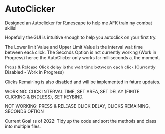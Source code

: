 # AutoClicker

Designed an Autoclicker for Runescape to help me AFK train my combat skills!

Hopefully the GUI is intuitive enough to help you autoclick on your first try.

The Lower limit Value and Upper Limit Value is the interval wait time between each click. The Seconds Option is not currently working (Work in Progress) hence the AutoClicker only works for milliseconds at the moment.

Press & Release Click delay is the wait time between each click (Currently Disabled - Work in Progress)

Clicks Remaining is also disabled and will be implemented in future updates.

WORKING: CLICK INTERVAL TIME, SET AREA, SET DELAY (FINITE CLICKING & ENDLESS), SET KEYBIND.

NOT WORKING: PRESS & RELEASE CLICK DELAY, CLICKS REMAINING, SECONDS OPTION


Current Goal as of 2022: Tidy up the code and sort the methods and class into multiple files.
